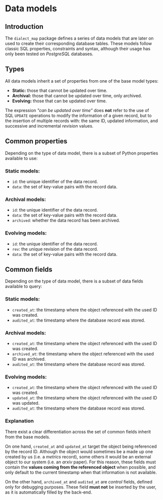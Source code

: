 # Data models


## Introduction
The `dialect_map` package defines a series of data models that are later on used to create
their corresponding database tables. These models follow classic SQL properties, constraints
and syntax, although their usage has only been tested on _PostgreSQL_ databases.


## Types
All data models inherit a set of properties from one of the base model types:
- **Static:** those that cannot be updated over time.
- **Archival:** those that cannot be updated over time, only archived.
- **Evolving:** those that can be updated over time.

The expression _"can be updated over time"_ does **not** refer to the use of SQL `UPDATE` operations to
modify the information of a given record, but to the insertion of multiple records with: the same ID,
updated information, and successive and incremental _revision_ values.


## Common properties
Depending on the type of data model, there is a subset of Python properties available to use:

### Static models:
- `id`: the unique identifier of the data record.
- `data`: the set of key-value pairs with the record data.

### Archival models:
- `id`: the unique identifier of the data record.
- `data`: the set of key-value pairs with the record data.
- `archived`: whether the data record has been archived.

### Evolving models:
- `id`: the unique identifier of the data record.
- `rev`: the unique revision of the data record.
- `data`: the set of key-value pairs with the record data.


## Common fields
Depending on the type of data model, there is a subset of data fields available to query:

### Static models:
- `created_at`: the timestamp where the object referenced with the used ID was created.
- `audited_at`: the timestamp where the database record was stored.

### Archival models:
- `created_at`: the timestamp where the object referenced with the used ID was created.
- `archived_at`: the timestamp where the object referenced with the used ID was archived.
- `audited_at`: the timestamp where the database record was stored.

### Evolving models:
- `created_at`: the timestamp where the object referenced with the used ID was created.
- `updated_at`: the timestamp where the object referenced with the used ID was updated.
- `audited_at`: the timestamp where the database record was stored.

### Explanation
There exist a clear differentiation across the set of common fields inherit from the base models.

On one hand, `created_at` and `updated_at` target the object being referenced by the record ID.
Although the object would sometimes be a made up one created by us (i.e. a _metrics_ record),
some others it would be an external object to our system (i.e. an _arxiv_ paper).
For this reason, these fields must contain the **values coming from the referenced object**
when possible, and only default to the current timestamp when that information is not available.

On the other hand, `archived_at` and `audited_at` are _control_ fields, defined only for debugging purposes.
These field **must not** be inserted by the user, as it is automatically filled by the back-end.
